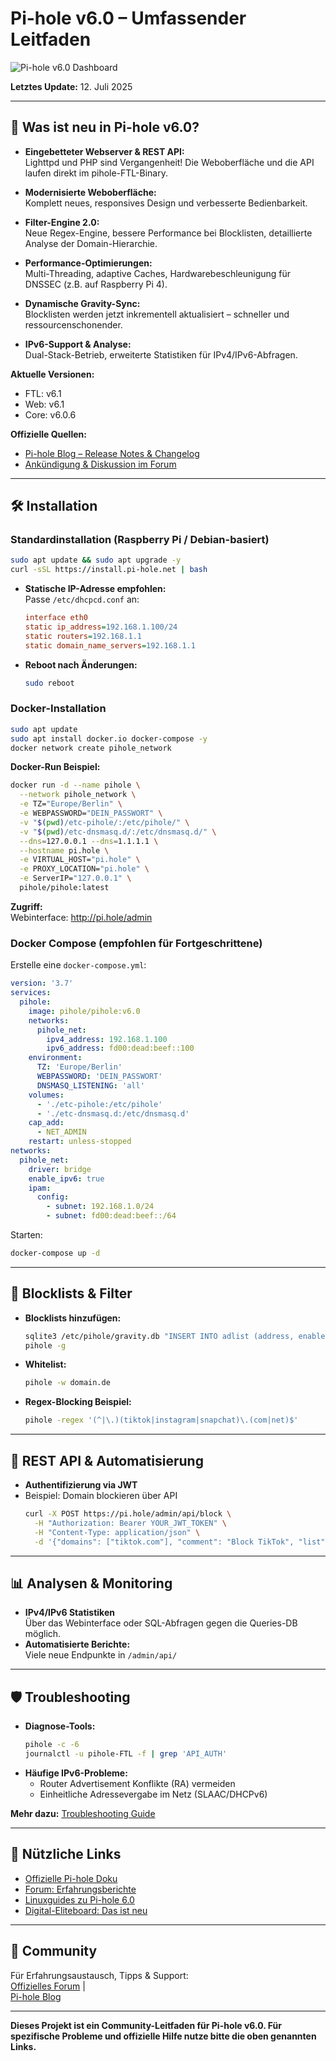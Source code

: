 # Pi-hole v6.0 – Umfassender Leitfaden

![Pi-hole v6.0 Dashboard](https://github.com/user-attachments/assets/b0ad4d03-d118-4781-8dce-0a9956a978f2)

**Letztes Update:** 12. Juli 2025

---

## 🚀 Was ist neu in Pi-hole v6.0?

- **Eingebetteter Webserver & REST API:**  
  Lighttpd und PHP sind Vergangenheit! Die Weboberfläche und die API laufen direkt im pihole-FTL-Binary.

- **Modernisierte Weboberfläche:**  
  Komplett neues, responsives Design und verbesserte Bedienbarkeit.

- **Filter-Engine 2.0:**  
  Neue Regex-Engine, bessere Performance bei Blocklisten, detaillierte Analyse der Domain-Hierarchie.

- **Performance-Optimierungen:**  
  Multi-Threading, adaptive Caches, Hardwarebeschleunigung für DNSSEC (z.B. auf Raspberry Pi 4).

- **Dynamische Gravity-Sync:**  
  Blocklisten werden jetzt inkrementell aktualisiert – schneller und ressourcenschonender.

- **IPv6-Support & Analyse:**  
  Dual-Stack-Betrieb, erweiterte Statistiken für IPv4/IPv6-Abfragen.

**Aktuelle Versionen:**  
- FTL: v6.1  
- Web: v6.1  
- Core: v6.0.6

**Offizielle Quellen:**  
- [Pi-hole Blog – Release Notes & Changelog](https://pi-hole.net/blog/2025/03/30/pi-hole-ftl-v6-1-web-v6-1-and-core-v6-0-6-released/)  
- [Ankündigung & Diskussion im Forum](https://discourse.pi-hole.net/t/introducing-pi-hole-v6/75863)

---

## 🛠️ Installation

### Standardinstallation (Raspberry Pi / Debian-basiert)

```bash
sudo apt update && sudo apt upgrade -y
curl -sSL https://install.pi-hole.net | bash
```

- **Statische IP-Adresse empfohlen:**  
  Passe `/etc/dhcpcd.conf` an:
  ```ini
  interface eth0
  static ip_address=192.168.1.100/24
  static routers=192.168.1.1
  static domain_name_servers=192.168.1.1
  ```

- **Reboot nach Änderungen:**
  ```bash
  sudo reboot
  ```

### Docker-Installation

```bash
sudo apt update
sudo apt install docker.io docker-compose -y
docker network create pihole_network
```

**Docker-Run Beispiel:**

```bash
docker run -d --name pihole \
  --network pihole_network \
  -e TZ="Europe/Berlin" \
  -e WEBPASSWORD="DEIN_PASSWORT" \
  -v "$(pwd)/etc-pihole/:/etc/pihole/" \
  -v "$(pwd)/etc-dnsmasq.d/:/etc/dnsmasq.d/" \
  --dns=127.0.0.1 --dns=1.1.1.1 \
  --hostname pi.hole \
  -e VIRTUAL_HOST="pi.hole" \
  -e PROXY_LOCATION="pi.hole" \
  -e ServerIP="127.0.0.1" \
  pihole/pihole:latest
```

**Zugriff:**  
Webinterface: http://pi.hole/admin

### Docker Compose (empfohlen für Fortgeschrittene)

Erstelle eine `docker-compose.yml`:

```yaml
version: '3.7'
services:
  pihole:
    image: pihole/pihole:v6.0
    networks:
      pihole_net:
        ipv4_address: 192.168.1.100
        ipv6_address: fd00:dead:beef::100
    environment:
      TZ: 'Europe/Berlin'
      WEBPASSWORD: 'DEIN_PASSWORT'
      DNSMASQ_LISTENING: 'all'
    volumes:
      - './etc-pihole:/etc/pihole'
      - './etc-dnsmasq.d:/etc/dnsmasq.d'
    cap_add:
      - NET_ADMIN
    restart: unless-stopped
networks:
  pihole_net:
    driver: bridge
    enable_ipv6: true
    ipam:
      config:
        - subnet: 192.168.1.0/24
        - subnet: fd00:dead:beef::/64
```

Starten:
```bash
docker-compose up -d
```

---

## 🧠 Blocklists & Filter

- **Blocklists hinzufügen:**
  ```bash
  sqlite3 /etc/pihole/gravity.db "INSERT INTO adlist (address, enabled) VALUES ('https://raw.githubusercontent.com/StevenBlack/hosts/master/hosts', 1);"
  pihole -g
  ```
- **Whitelist:**
  ```bash
  pihole -w domain.de
  ```
- **Regex-Blocking Beispiel:**
  ```bash
  pihole -regex '(^|\.)(tiktok|instagram|snapchat)\.(com|net)$'
  ```

---

## 🔐 REST API & Automatisierung

- **Authentifizierung via JWT**
- Beispiel: Domain blockieren über API
  ```bash
  curl -X POST https://pi.hole/admin/api/block \
    -H "Authorization: Bearer YOUR_JWT_TOKEN" \
    -H "Content-Type: application/json" \
    -d '{"domains": ["tiktok.com"], "comment": "Block TikTok", "list": "default"}'
  ```

---

## 📊 Analysen & Monitoring

- **IPv4/IPv6 Statistiken**  
  Über das Webinterface oder SQL-Abfragen gegen die Queries-DB möglich.
- **Automatisierte Berichte:**  
  Viele neue Endpunkte in `/admin/api/`

---

## 🛡️ Troubleshooting

- **Diagnose-Tools:**
  ```bash
  pihole -c -6
  journalctl -u pihole-FTL -f | grep 'API_AUTH'
  ```
- **Häufige IPv6-Probleme:**  
  - Router Advertisement Konflikte (RA) vermeiden
  - Einheitliche Adressevergabe im Netz (SLAAC/DHCPv6)

**Mehr dazu:** [Troubleshooting Guide](TROUBLESHOOTING.md)

---

## 🔗 Nützliche Links

- [Offizielle Pi-hole Doku](https://docs.pi-hole.net/)
- [Forum: Erfahrungsberichte](https://forum.heimnetz.de/threads/pihole-in-version-6-0-erschienen-mit-eigenem-webserver.6404/)
- [Linuxguides zu Pi-hole 6.0](https://forum.linuxguides.de/index.php?thread/9850-pi-hole-in-der-version-6-wurde-ver%C3%B6ffentlicht/)
- [Digital-Eliteboard: Das ist neu](https://www.digital-eliteboard.com/threads/pi-hole-version-6-kann-ausprobiert-werden-das-ist-neu.526759/)

---

## 🤝 Community

Für Erfahrungsaustausch, Tipps & Support:  
[Offizielles Forum](https://discourse.pi-hole.net/) |  
[Pi-hole Blog](https://pi-hole.net/blog/)

---

**Dieses Projekt ist ein Community-Leitfaden für Pi-hole v6.0. Für spezifische Probleme und offizielle Hilfe nutze bitte die oben genannten Links.**
